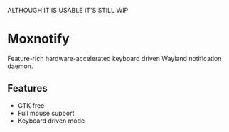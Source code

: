 ALTHOUGH IT IS USABLE IT'S STILL WIP

# Moxnotify

Feature-rich hardware-accelerated keyboard driven Wayland notification daemon.

## Features

- GTK free
- Full mouse support
- Keyboard driven mode

